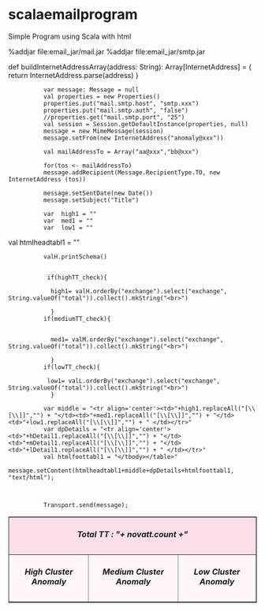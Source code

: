 # scalaemailprogram
Simple Program using Scala with html 


%addjar file:email_jar/mail.jar
%addjar file:email_jar/smtp.jar

 def buildInternetAddressArray(address: String): Array[InternetAddress] = {
                  return InternetAddress.parse(address)
                }
              
              var message: Message = null
              val properties = new Properties()
              properties.put("mail.smtp.host", "smtp.xxx")
              properties.put("mail.smtp.auth", "false")
              //properties.get("mail.smtp.port", "25")
              val session = Session.getDefaultInstance(properties, null)
              message = new MimeMessage(session)
              message.setFrom(new InternetAddress("anomaly@xxx"))
              
              val mailAddressTo = Array("aa@xxx","bb@xxx")

              for(tos <- mailAddressTo)
              message.addRecipient(Message.RecipientType.TO, new InternetAddress (tos))
              
              message.setSentDate(new Date())
              message.setSubject("Title")
              
              var  high1 = ""
              var  med1 = ""
              var  low1 = ""
              
              
              
val htmlheadtabl1 = "<table border=1><tbody><tr align='center' bgcolor='#FDDFEA'><td colspan='3'><h5>Total TT : "+ novatt.count +"</h5></td></tr><tr align='center' bgcolor='#FEF6F9'><td><h5>High Cluster Anomaly</h5></td><td><h5>Medium Cluster Anomaly</h5></td><td><h5>Low Cluster Anomaly</h5></td></tr>"
              
              
              valH.printSchema()
              
                
               if(highTT_check){

                high1= valH.orderBy("exchange").select("exchange", String.valueOf("total")).collect().mkString("<br>")
                
                }
              if(mediumTT_check){
                
                
                med1= valM.orderBy("exchange").select("exchange", String.valueOf("total")).collect().mkString("<br>")
                
                }
              if(lowTT_check){
                
               low1= valL.orderBy("exchange").select("exchange", String.valueOf("total")).collect().mkString("<br>")
                }
              
              var middle = "<tr align='center'><td>"+high1.replaceAll("[\\[\\]]","") + "</td><td>"+med1.replaceAll("[\\[\\]]","") + "</td><td>"+low1.replaceAll("[\\[\\]]","") + " </td></tr>"              
              var dpDetails = "<tr align='center'><td>"+hDetail1.replaceAll("[\\[\\]]","") + "</td><td>"+mDetail1.replaceAll("[\\[\\]]","") + "</td><td>"+lDetail1.replaceAll("[\\[\\]]","") + " </td></tr>"
              val htmlfoottabl1 = "</tbody></table>"
              message.setContent(htmlheadtabl1+middle+dpDetails+htmlfoottabl1, "text/html");
                     

              
              Transport.send(message);
